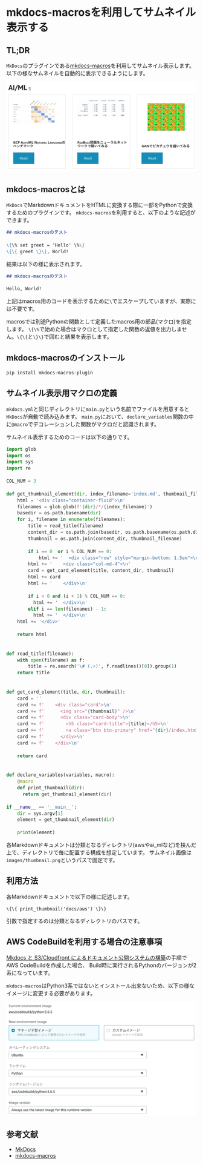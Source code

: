 # mkdocs-macrosを利用してサムネイル表示する

## TL;DR

`MkDocs`のプラグインである[mkdocs-macros](https://github.com/fralau/mkdocs_macros_plugin)を利用してサムネイル表示します。
以下の様なサムネイルを自動的に表示できるようにします。

![](images/thumbnail.png)

## mkdocs-macrosとは

`MkDocs`でMarkdownドキュメントをHTMLに変換する際に一部をPythonで変換するためのプラグインです。
`mkdocs-macros`を利用すると、以下のような記述ができます。

```markdown
## mkdocs-macrosのテスト

\{\% set greet = 'Hello' \%\}
\{\{ greet \}\}, World!
```

結果は以下の様に表示されます。

```markdown
## mkdocs-macrosのテスト

Hello, World!
```

上記はmacros用のコードを表示するために`\`でエスケープしていますが、実際には不要です。

macrosでは別途Pythonの関数として定義したmacros用の部品(マクロ)を指定します。
`\{\%`で始めた場合はマクロとして指定した関数の返値を出力しません。`\{\{`と`\}\}`で囲むと結果を表示します。

## mkdocs-macrosのインストール

```bash
pip install mkdocs-macros-plugin
```

## サムネイル表示用マクロの定義

`mkdocs.yml`と同じディレクトリに`main.py`という名前でファイルを用意すると`MkDocs`が自動で読み込みます。
`main.py`において、`declare_variables`関数の中に`@macro`でデコレーションした関数がマクロだと認識されます。

サムネイル表示するためのコードは以下の通りです。

```python
import glob
import os
import sys
import re

COL_NUM = 3

def get_thumbnail_element(dir, index_filename='index.md', thumbnail_filename='images/thumbnail.png'):
    html = '<div class="container-fluid">\n'
    filenames = glob.glob(f'{dir}/*/{index_filename}')
    basedir = os.path.basename(dir)
    for i, filename in enumerate(filenames):
        title = read_title(filename)
        content_dir = os.path.join(basedir, os.path.basename(os.path.dirname(filename)))
        thumbnail = os.path.join(content_dir, thumbnail_filename)

        if i == 0  or i % COL_NUM == 0:
            html += '  <div class="row" style="margin-bottom: 1.5em">\n'
        html += '    <div class="col-md-4">\n'
        card = get_card_element(title, content_dir, thumbnail)
        html += card
        html += '    </div>\n'

        if i > 0 and (i + 1) % COL_NUM == 0:
          html += '  </div>\n'
        elif i == len(filenames) - 1:
          html += '  </div>\n'
    html += '</div>'

    return html


def read_title(filename):
    with open(filename) as f:
        title = re.search('\# (.+)', f.readlines()[0]).group(1)
    return title


def get_card_element(title, dir, thumbnail):
    card = ''
    card += f'    <div class="card">\n'
    card += f'      <img src="{thumbnail}" />\n'
    card += f'      <div class="card-body">\n'
    card += f'        <h5 class="card-title">{title}</h5>\n'
    card += f'        <a class="btn btn-primary" href="{dir}/index.html">Read</a>\n'
    card += f'      </div>\n'
    card += f'    </div>\n'

    return card


def declare_variables(variables, macro):
    @macro
    def print_thumbnail(dir):
      return get_thumbnail_element(dir)

if __name__ == '__main__':
    dir = sys.argv[1]
    element = get_thumbnail_element(dir)

    print(element)
```

各Markdownドキュメントは分類となるディレクトリ(awsやai_mlなど)を挟んだ上で、ディレクトリで毎に配置する構成を想定しています。
サムネイル画像は`images/thumbnail.png`というパスで固定です。

## 利用方法

各Markdownドキュメントで以下の様に記述します。

```
\{\{ print_thumbnail('docs/aws') \}\}
```

引数で指定するのは分類となるディレクトリのパスです。

## AWS CodeBuildを利用する場合の注意事項

[Mkdocs と S3/Cloudfront によるドキュメント公開システムの構築](../mkdocs-s3-cloudfront/index.md)の手順でAWS CodeBuildを作成した場合、
Build時に実行されるPythonのバージョンが2系になっています。

`mkdocs-macros`はPython3系ではないとインストール出来ないため、以下の様なイメージに変更する必要があります。

![](images/os-image.png)

## 参考文献

* [MkDocs](https://www.mkdocs.org/)
* [mkdocs-macros](https://github.com/fralau/mkdocs_macros_plugin)